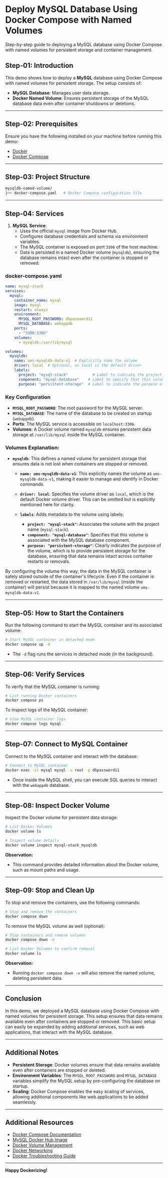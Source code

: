 # Deploy MySQL Database Using Docker Compose with Named Volumes
Step-by-step guide to deploying a MySQL database using Docker Compose with named volumes for persistent storage and container management.


## Step-01: Introduction

This demo shows how to deploy a **MySQL** database using Docker Compose with named volumes for persistent storage. The setup consists of:

- **MySQL Database**: Manages user data storage.
- **Docker Named Volume**: Ensures persistent storage of the MySQL database data even after container shutdowns or deletions.

---

## Step-02: Prerequisites

Ensure you have the following installed on your machine before running this demo:

- [Docker](https://docs.docker.com/get-docker/)
- [Docker Compose](https://docs.docker.com/compose/install/)

---

## Step-03: Project Structure

```bash
mysqldb-named-volume/
├── docker-compose.yaml   # Docker Compose configuration file
```

---

## Step-04: Services

1. **MySQL Service**:
   - Uses the official `mysql` image from Docker Hub.
   - Configures database credentials and schema via environment variables.
   - The MySQL container is exposed on port `3306` of the host machine.
   - Data is persisted in a named Docker volume (`mysqldb`), ensuring the database remains intact even after the container is stopped or removed.

### docker-compose.yaml

```yaml
name: mysql-stack
services:
  mysql:
    container_name: mysql
    image: mysql
    restart: always
    environment:
      MYSQL_ROOT_PASSWORD: dbpassword11
      MYSQL_DATABASE: webappdb
    ports:
      - "3306:3306"
    volumes:
      - mysqldb:/var/lib/mysql

volumes:
  mysqldb:
    name: ums-mysqldb-data-v1  # Explicitly name the volume
    driver: local  # Optional, as local is the default driver
    labels:
      project: "mysql-stack"           # Label to indicate the project name
      component: "mysql-database"    # Label to specify that this volume is for the MySQL database
      purpose: "persistent-storage"  # Label to indicate the purpose of this volume
```

### Key Configuration

- **`MYSQL_ROOT_PASSWORD`**: The root password for the MySQL server.
- **`MYSQL_DATABASE`**: The name of the database to be created on startup (`webappdb`).
- **Ports**: The MySQL service is accessible on `localhost:3306`.
- **Volumes**: A Docker volume named `mysqldb` ensures persistent data storage at `/var/lib/mysql` inside the MySQL container.


### Volumes Explanation:

- **`mysqldb`**: This defines a named volume for persistent storage that ensures data is not lost when containers are stopped or removed.
  
  - **`name: ums-mysqldb-data-v1`**: This explicitly names the volume as `ums-mysqldb-data-v1`, making it easier to manage and identify in Docker commands.
  
  - **`driver: local`**: Specifies the volume driver as `local`, which is the default Docker volume driver. This can be omitted but is explicitly mentioned here for clarity.
  
  - **`labels`**: Adds metadata to the volume using labels:
    - **`project: "mysql-stack"`**: Associates the volume with the project name (`mysql-stack`).
    - **`component: "mysql-database"`**: Specifies that this volume is associated with the MySQL database component.
    - **`purpose: "persistent-storage"`**: Clearly indicates the purpose of the volume, which is to provide persistent storage for the database, ensuring that data remains intact across container restarts or removals.

By configuring the volume this way, the data in the MySQL container is safely stored outside of the container's lifecycle. Even if the container is removed or restarted, the data stored in `/var/lib/mysql` (inside the container) will persist because it is mapped to the named volume `ums-mysqldb-data-v1`.


---

## Step-05: How to Start the Containers

Run the following command to start the MySQL container and its associated volume:

```bash
# Start MySQL container in detached mode
docker compose up -d
```

- The `-d` flag runs the services in detached mode (in the background).

---

## Step-06: Verify Services

To verify that the MySQL container is running:

```bash
# List running Docker containers
docker compose ps
```

To inspect logs of the MySQL container:

```bash
# View MySQL container logs
docker compose logs mysql
```

---

## Step-07: Connect to MySQL Container

Connect to the MySQL container and interact with the database:

```bash
# Connect to MySQL container
docker exec -it mysql mysql -u root -p dbpassword11
```

- Once inside the MySQL shell, you can execute SQL queries to interact with the `webappdb` database.

---

## Step-08: Inspect Docker Volume

Inspect the Docker volume for persistent data storage:

```bash
# List Docker Volumes
docker volume ls

# Inspect volume details
docker volume inspect mysql-stack_mysqldb
```

**Observation:**
- This command provides detailed information about the Docker volume, such as mount paths and usage.

---

## Step-09: Stop and Clean Up

To stop and remove the containers, use the following commands:

```bash
# Stop and remove the containers
docker compose down
```

To remove the MySQL volume as well (optional):

```bash
# Stop containers and remove volumes
docker compose down -v

# List Docker Volumes to confirm removal
docker volume ls
```

**Observation:**
- Running `docker compose down -v` will also remove the named volume, deleting persistent data.

---

## Conclusion

In this demo, we deployed a MySQL database using Docker Compose with named volumes for persistent storage. This setup ensures that data remains available even after containers are stopped or removed. This basic setup can easily be expanded by adding additional services, such as web applications, that interact with the MySQL database.

---

## Additional Notes

- **Persistent Storage**: Docker volumes ensure that data remains available even after containers are stopped or deleted.
- **Environment Variables**: The `MYSQL_ROOT_PASSWORD` and `MYSQL_DATABASE` variables simplify the MySQL setup by pre-configuring the database on startup.
- **Scaling**: Docker Compose enables the easy scaling of services, allowing additional components like web applications to be added seamlessly.

---

## Additional Resources

- [Docker Compose Documentation](https://docs.docker.com/compose/)
- [MySQL Docker Hub Image](https://hub.docker.com/_/mysql)
- [Docker Volume Management](https://docs.docker.com/storage/volumes/)
- [Docker Networking](https://docs.docker.com/network/)
- [Docker Troubleshooting Guide](https://docs.docker.com/config/containers/troubleshoot/)

---

**Happy Dockerizing!**

